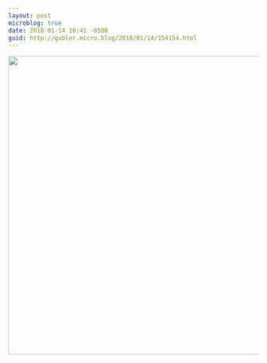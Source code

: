 ```yaml
---
layout: post
microblog: true
date: 2018-01-14 10:41 -0500
guid: http://gubler.micro.blog/2018/01/14/154154.html
---
```



<img src="http://microblog.dev88.co/uploads/2018/0e3591f2d2.jpg" width="600" height="600" />
